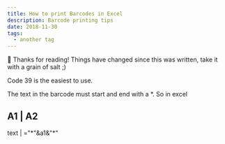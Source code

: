 ```yaml
---
title: How to print Barcodes in Excel
description: Barcode printing tips
date: 2018-11-30
tags:
  - another tag
---
```


<div class="notification">
 👋 Thanks for reading! Things have changed since this was written, take it with a grain of salt ;)
</div>

Code 39 is the easiest to use.

The text in the barcode must start and end with a \*. So in excel

## A1 | A2

text | ="\*"&a1&"\*"
